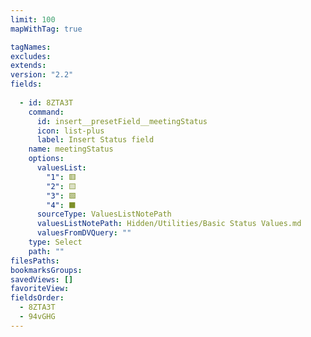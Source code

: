 ```yaml
---
limit: 100
mapWithTag: true

tagNames: 
excludes: 
extends: 
version: "2.2"
fields:
  
  - id: 8ZTA3T
    command:
      id: insert__presetField__meetingStatus
      icon: list-plus
      label: Insert Status field
    name: meetingStatus
    options:
      valuesList:
        "1": 🟥
        "2": 🟨
        "3": 🟩
        "4": ⬛️
      sourceType: ValuesListNotePath
      valuesListNotePath: Hidden/Utilities/Basic Status Values.md
      valuesFromDVQuery: ""
    type: Select
    path: ""
filesPaths: 
bookmarksGroups: 
savedViews: []
favoriteView: 
fieldsOrder:
  - 8ZTA3T
  - 94vGHG
---
```

<!-- Deprecated query: #person tag being removed. Replace with field:: type = "person"
- id: 94vGHG
    name: Attendees
    options:
      dvQueryString: |-
        dv.pages('#person')
        .filter(p => !p.file.path.includes('Hidden'))
    type: MultiFile
    path: ""

-->